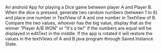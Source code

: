 An android App for playing a Dice game between player A and Player B. When the dice is pressed, generate two random numbers (between 1 to 6) and place one number in TextView of A
and one number in TextView of B. Compare the two values, whoever has the big value, display that as the winner
“Player A/B WON” or "It's a tie!" if the numbers are equal will be displayed in editText in the middle. 
If the app is rotated it will restore the values in the textViews of A and B java program through Saved Instance State.
